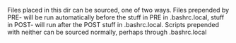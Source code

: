 Files placed in this dir can be sourced, one of two ways. 
Files prepended by PRE- will be run automatically before the stuff in PRE in .bashrc.local, 
stuff in POST- will run after the POST stuff in .bashrc.local.
Scripts prepended with neither can be sourced normally, perhaps through 
.bashrc.local

